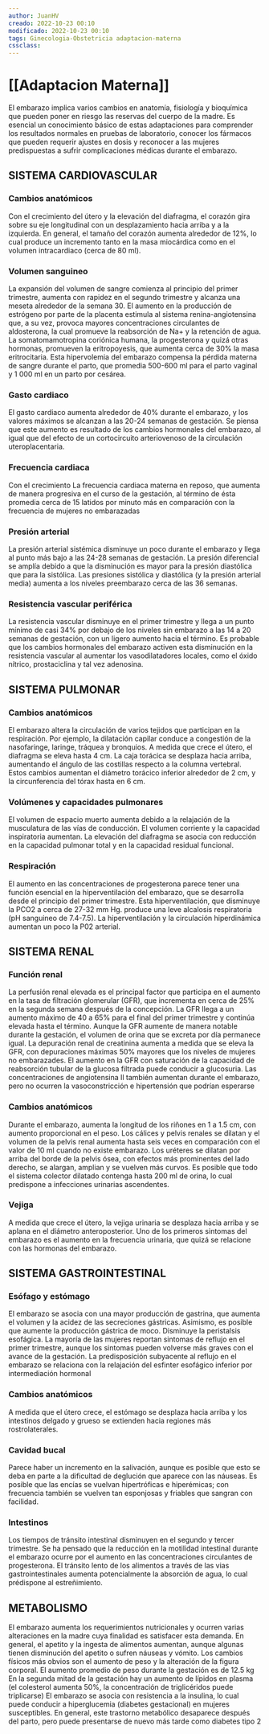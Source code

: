 ```yaml
---
author: JuanHV
creado: 2022-10-23 00:10
modificado: 2022-10-23 00:10
tags: Ginecologia-Obstetricia adaptacion-materna
cssclass:
---
```


# [[Adaptacion Materna]]

El embarazo implica varios cambios en anatomía, fisiología y bioquímica que pueden poner en riesgo
las reservas del cuerpo de la madre.
Es esencial un conocimiento básico de estas adaptaciones para comprender los resultados normales en pruebas de laboratorio, conocer los fármacos que pueden requerir ajustes en dosis y reconocer a las mujeres predispuestas a sufrir complicaciones médicas durante el embarazo.

## SISTEMA CARDIOVASCULAR
### Cambios anatómicos
Con el crecimiento del útero y la elevación del diafragma, el corazón gira sobre su eje longitudinal con un
desplazamiento hacia arriba y a la izquierda.
En general, el tamaño del corazón aumenta alrededor de 12%, lo cual produce un incremento tanto en la
masa miocárdica como en el volumen intracardiaco (cerca de 80 ml).
### Volumen sanguineo
La expansión del volumen de sangre comienza al principio del primer
trimestre, aumenta con rapidez en el segundo trimestre y alcanza una
meseta alrededor de la semana 30.
El aumento en la producción de estrógeno por parte de la placenta estimula al sistema renina-angiotensina que, a su vez, provoca mayores concentraciones circulantes de aldosterona, la cual promueve la reabsorción de Na+ y la retención de agua.
La somatomamotropina coriónica humana, la progesterona y quizá otras
hormonas, promueven la eritropoyesis, que aumenta cerca de 30% la masa
eritrocitaria.
Esta hipervolemia del embarazo compensa la pérdida materna de sangre
durante el parto, que promedia 500-600 ml para el parto vaginal y 1 000 ml en un parto por cesárea.
### Gasto cardiaco
El gasto cardiaco aumenta alrededor de 40% durante el embarazo, y los valores máximos se alcanzan a las 20-24 semanas de gestación. Se piensa que este aumento es resultado de los cambios hormonales del embarazo, al
igual que del efecto de un cortocircuito arteriovenoso de la circulación
uteroplacentaria.

### Frecuencia cardiaca
Con el crecimiento La frecuencia cardiaca materna en reposo, que aumenta de manera progresiva en el curso de la gestación, al término de ésta promedia cerca de 15 latidos por minuto más en comparación con la frecuencia de mujeres no embarazadas
### Presión arterial
La presión arterial sistémica disminuye un poco durante el embarazo y llega al punto más bajo a las 24-28 semanas de gestación.
La presión diferencial se amplía debido a que la disminución es mayor para la presión diastólica que para la sistólica.
Las presiones sistólica y diastólica (y la presión arterial media) aumenta a los niveles preembarazo cerca de las 36 semanas.
### Resistencia vascular periférica
La resistencia vascular disminuye en el primer trimestre y llega a un punto mínimo de casi 34% por debajo de los niveles sin embarazo a las 14 a 20 semanas de gestación, con un ligero aumento hacia el término.
Es probable que los cambios hormonales del embarazo activen esta disminución en la resistencia vascular al aumentar los vasodilatadores locales, como el óxido nítrico, prostaciclina y tal vez adenosina.

## SISTEMA PULMONAR

### Cambios anatómicos
El embarazo altera la circulación de varios tejidos que participan en la respiración. Por ejemplo, la dilatación capilar conduce a congestión de la nasofaringe, laringe, tráquea y bronquios.
A medida que crece el útero, el diafragma se eleva hasta 4 cm. La caja torácica se desplaza hacia arriba, aumentando el ángulo de las costillas respecto a la columna vertebral. Estos cambios aumentan el diámetro torácico inferior alrededor de 2 cm, y la circunferencia del tórax hasta en 6 cm.
### Volúmenes y capacidades pulmonares
El volumen de espacio muerto aumenta debido a la
relajación de la musculatura de las vías de
conducción. El volumen corriente y la capacidad
inspiratoria aumentan. La elevación del diafragma se
asocia con reducción en la capacidad pulmonar total
y en la capacidad residual funcional.

### Respiración
El aumento en las concentraciones de progesterona parece tener una función esencial en la hiperventilación del embarazo, que se desarrolla desde el principio del primer trimestre.
Esta hiperventilación, que disminuye la PCO2 a cerca de 27-32 mm Hg. produce una leve alcalosis respiratoria (pH sanguineo de 7.4-7.5). La hiperventilación y la circulación hiperdinámica aumentan un poco la P02 arterial.
## SISTEMA RENAL
### Función renal
La perfusión renal elevada es el principal factor que participa en el aumento en la tasa de filtración glomerular (GFR), que incrementa en cerca de 25% en la segunda semana después de la concepción. La GFR llega a un aumento máximo de 40 a 65% para el final del primer trimestre y continúa elevada hasta el término.
Aunque la GFR aumente de manera notable durante la gestación, el volumen de orina que se excreta por día permanece igual.
La depuración renal de creatinina aumenta a medida que se eleva la GFR, con depuraciones máximas 50% mayores que los niveles de mujeres no embarazades.
El aumento en la GFR con saturación de la capacidad de reabsorción tubular de la glucosa filtrada puede conducir a glucosuria.
Las concentraciones de angiotensina Il también aumentan durante el embarazo, pero no ocurren la vasoconstricción e hipertensión que podrían esperarse
### Cambios anatómicos
Durante el embarazo, aumenta la longitud de los riñones en 1 a 1.5 cm, con aumento proporcional en el peso. Los cálices y pelvis renales se dilatan y el volumen de la pelvis renal aumenta hasta seis veces en comparación con el valor de 10 ml cuando no existe embarazo. Los uréteres se dilatan por arriba del borde de la pelvis ósea, con efectos más prominentes del lado derecho, se alargan, amplian y se vuelven más curvos. Es posible que todo el sistema colector dilatado contenga hasta 200 ml de orina, lo cual predispone a infecciones urinarias ascendentes.

### Vejiga
A medida que crece el útero, la vejiga urinaria se desplaza hacia arriba y se aplana en el diámetro anteroposterior. Uno de los primeros sintomas del embarazo es el aumento en la frecuencia urinaria, que quizá se relacione con las hormonas del embarazo.

## SISTEMA GASTROINTESTINAL
### Esófago y estómago
El embarazo se asocia con una mayor producción de gastrina, que aumenta el volumen y la acidez de las secreciones gástricas. Asimismo, es posible que aumente la producción gástrica de moco. Disminuye la peristalsis esofágica. La mayoría de las mujeres reportan sintomas de reflujo en el primer trimestre, aunque los sintomas pueden volverse más graves con el avance de la gestación.
La predisposición subyacente al reflujo en el embarazo se relaciona con la relajación del esfinter esofágico inferior por intermediación hormonal
### Cambios anatómicos
A medida que el útero crece, el estómago se desplaza hacia arriba y los intestinos delgado y grueso se extienden hacia regiones más rostrolaterales.
### Cavidad bucal
Parece haber un incremento en la salivación, aunque es posible que esto se deba en parte a la dificultad de deglución que aparece con las náuseas. Es posible que las encías se vuelvan hipertróficas e hiperémicas; con frecuencia también se vuelven tan esponjosas y friables que sangran con facilidad.

### Intestinos
Los tiempos de tránsito intestinal disminuyen en el segundo y tercer trimestre.
Se ha pensado que la reducción en la motilidad intestinal durante el embarazo ocurre por el aumento en las concentraciones circulantes de progesterona.
El tránsito lento de los alimentos a través de las vias gastrointestinales aumenta potencialmente la absorción de agua, lo cual prédispone al estreñimiento.

## METABOLISMO
El embarazo aumenta los requerimientos nutricionales y ocurren varias alteraciones en la madre cuya finalidad es satisfacer esta demanda.
En general, el apetito y la ingesta de alimentos aumentan, aunque algunas tienen disminución del apetito o sufren náuseas y vómito.
Los cambios físicos más obvios son el aumento de peso y la alteración de la figura corporal. El aumento promedio de peso durante la gestación es de 12.5 kg
En la segunda mitad de la gestación hay un aumento de lípidos en plasma (el colesterol aumenta 50%, la concentración de triglicéridos puede triplicarse)
El embarazo se asocia con resistencia a la insulina, lo cual puede conducir a hiperglucemia (diabetes gestacional) en mujeres susceptibles. En general, este trastorno metabólico desaparece después del parto, pero puede presentarse de nuevo más tarde como diabetes tipo 2
